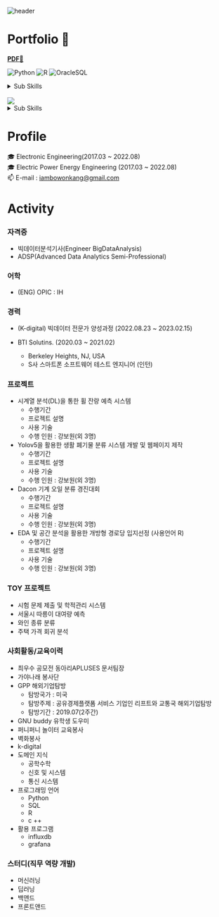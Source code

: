 ![header](https://user-images.githubusercontent.com/117331188/209515349-a25e8c95-d365-44fb-a54b-79a436c2b185.jpg)

# Portfolio 📰
 **[PDF📘](https://drive.google.com/file/d/1xTXLGQFHrSpJ2h-TSAC3kbYKlY40LMJB/view?usp=sharing)**





![Python](https://img.shields.io/badge/-Python-3178C6?style=flat-square&logo=Python&logoColor=white)
![R](https://img.shields.io/badge/-R-A8B9CC?style=flat-square&logo=R&logoColor=black)
![OracleSQL](https://img.shields.io/badge/-Oracle-FD5750?style=flat-square&logo=Oracle&logoColor=white)

<details>
<summary>Sub Skills</summary>
<p></p>
    
![C++](https://img.shields.io/badge/C++-00599C?style=flat-square&logo=cplusplus&logoColor=white)
</details>    

<br>
<img src="https://img.shields.io/badge/Flask-000000?style=flat-square&logo=flask&logoColor=white">

<details>
<summary>Sub Skills</summary>
<p></p>
<img src="https://img.shields.io/badge/html5-E34F26?style=flat-square&logo=html5&logoColor=white">
<img src="https://img.shields.io/badge/css-1572B6?style=flat-square&logo=css3&logoColor=white">
<img src="https://img.shields.io/badge/django-092E20?style=flat-square&logo=django&logoColor=white">
<img src="https://img.shields.io/badge/bootstrap-7952B3?style=flat-square&logo=bootstrap&logoColor=white">
</details>

# Profile
🎓 Electronic Engineering(2017.03 ~ 2022.08)
<br>
🎓 Electric Power Energy Engineering (2017.03 ~ 2022.08)
<br>
📫 E-mail : iambowonkang@gmail.com
<br>


# Activity

### 자격증

- 빅데이터분석기사(Engineer BigDataAnalysis) <br>
- ADSP(Advanced Data Analytics Semi-Professional) <br>

### 어학
- (ENG) OPIC : IH

### 경력

- (K-digital) 빅데이터 전문가 양성과정 (2022.08.23 ~ 2023.02.15)

- BTI Solutins. (2020.03 ~ 2021.02)
    - Berkeley Heights, NJ, USA 
    - S사 스마트폰 소프트웨어 테스트 엔지니어 (인턴)


### 프로젝트
- 시계열 분석(DL)을 통한 휠 잔량 예측 시스템
    - 수행기간
    - 프로젝트 설명
    - 사용 기술
    - 수행 인원 : 강보원(외 3명)  
- Yolov5을 활용한 생활 폐기물 분류 시스템 개발 및 웹페이지 제작 
    - 수행기간
    - 프로젝트 설명
    - 사용 기술
    - 수행 인원 : 강보원(외 3명)
- Dacon 기계 오일 분류 경진대회 
    - 수행기간
    - 프로젝트 설명
    - 사용 기술
    - 수행 인원 : 강보원(외 3명)
- EDA 및 공간 분석을 활용한 개방형 경로당 입지선정 (사용언어 R) 
    - 수행기간
    - 프로젝트 설명
    - 사용 기술 
    - 수행 인원 : 강보원(외 3명)


### TOY 프로젝트
- 시험 문제 제출 및 학적관리 시스템 
- 서울시 따릉이 대여량 예측 
- 와인 종류 분류
- 주택 가격 회귀 분석

### 사회활동/교육이력
- 최우수 공모전 동아리APLUSES 문서팀장
- 가야나래 봉사단 
- GPP 해외기업탐방
    - 탐방국가 : 미국
    - 탐방주제 : 공유경제플랫폼 서비스 기업인 리프트와 교통국 해외기업탐방
    - 탐방기간 : 2019.07(2주간)
- GNU buddy 유학생 도우미 
- 퍼니퍼니 놀이터 교육봉사 
- 벽화봉사
- k-digital 
- 도메인 지식 
    - 공학수학
    - 신호 및 시스템
    - 통신 시스템 
- 프로그래밍 언어 
    - Python 
    - SQL
    - R
    - c ++ 
- 활용 프로그램 
    - influxdb
    - grafana

### 스터디(직무 역량 개발)
- 머신러닝
- 딥러닝
- 백앤드 
- 프론트앤드 
